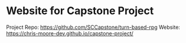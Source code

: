 # Website for Capstone Project
Project Repo: https://github.com/SCCapstone/turn-based-rpg
Website: https://chris-moore-dev.github.io/capstone-project/
